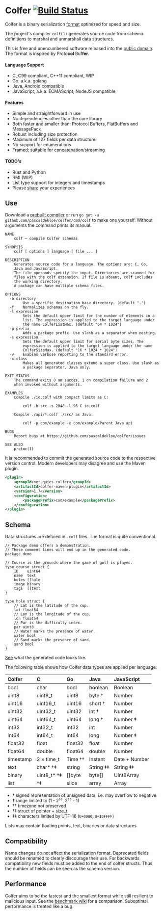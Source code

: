 # Colfer [![Build Status](https://travis-ci.org/pascaldekloe/colfer.svg?branch=master)](https://travis-ci.org/pascaldekloe/colfer)

Colfer is a binary serialization [format](https://github.com/pascaldekloe/colfer/wiki/Spec)
optimized for speed and size.

The project's compiler `colf(1)` generates source code from schema definitions
to marshal and unmarshall data structures.

This is free and unencumbered software released into the
[public domain](http://creativecommons.org/publicdomain/zero/1.0).
The format is inspired by Proto**col** Buf**fer**.


#### Language Support

* C, C99 compliant, C++11 compliant, WIP
* Go, a.k.a. golang
* Java, Android compatible
* JavaScript, a.k.a. ECMAScript, NodeJS compatible

#### Features

* Simple and straightforward in use
* No dependencies other than the core library
* Both faster and smaller than: Protocol Buffers, FlatBuffers and MessagePack
* Robust including size protection
* Maximum of 127 fields per data structure
* No support for enumerations
* Framed; suitable for concatenation/streaming

#### TODO's

* Rust and Python
* RMI (WIP)
* List type support for integers and timestamps
* Please [share](https://github.com/pascaldekloe/colfer/wiki/Users#production-use) your experiences



## Use

Download a [prebuilt compiler](https://github.com/pascaldekloe/colfer/releases)
or run `go get -u github.com/pascaldekloe/colfer/cmd/colf` to make one yourself.
Without arguments the command prints its manual.

```
NAME
	colf — compile Colfer schemas

SYNOPSIS
	colf [ options ] language [ file ... ]

DESCRIPTION
	Generates source code for a language. The options are: C, Go,
	Java and JavaScript.
	The file operands specify the input. Directories are scanned for
	files with the colf extension. If file is absent, colf includes
	the working directory.
	A package can have multiple schema files.

OPTIONS
  -b directory
    	Use a specific destination base directory. (default ".")
  -f	Normalizes schemas on the fly.
  -l expression
    	Sets the default upper limit for the number of elements in a
    	list. The expression is applied to the target language under
    	the name ColferListMax. (default "64 * 1024")
  -p prefix
    	Adds a package prefix. Use slash as a separator when nesting.
  -s expression
    	Sets the default upper limit for serial byte sizes. The
    	expression is applied to the target language under the name
    	ColferSizeMax. (default "16 * 1024 * 1024")
  -v	Enables verbose reporting to the standard error.
  -x class
    	Makes all generated classes extend a super class. Use slash as
    	a package separator. Java only.

EXIT STATUS
	The command exits 0 on succes, 1 on compilation failure and 2
	when invoked without arguments.

EXAMPLES
	Compile ./io.colf with compact limits as C:

		colf -b src -s 2048 -l 96 C io.colf

	Compile ./api/*.colf ./src/ as Java:

		colf -p com/example -x com/example/Parent Java api

BUGS
	Report bugs at https://github.com/pascaldekloe/colfer/issues

SEE ALSO
	protoc(1)
```


It is recommended to commit the generated source code to the respective version
control. Modern developers may disagree and use the Maven plugin.

```xml
<plugin>
	<groupId>net.quies.colfer</groupId>
	<artifactId>colfer-maven-plugin</artifactId>
	<version>1.7</version>
	<configuration>
		<packagePrefix>com/example</packagePrefix>
	</configuration>
</plugin>
```



## Schema

Data structures are defined in `.colf` files. The format is quite conventional.

```
// Package demo offers a demonstration.
// These comment lines will end up in the generated code.
package demo

// Course is the grounds where the game of golf is played.
type course struct {
	ID    uint64
	name  text
	holes []hole
	image binary
	tags  []text
}

type hole struct {
	// Lat is the latitude of the cup.
	lat float64
	// Lon is the longitude of the cup.
	lon float64
	// Par is the difficulty index.
	par uint8
	// Water marks the presence of water.
	water bool
	// Sand marks the presence of sand.
	sand bool
}
```

[See](https://gist.github.com/pascaldekloe/f5f15729cceefe430c9858d58e0dd1a3)
what the generated code looks like.

The following table shows how Colfer data types are applied per language.

| Colfer	| C		| Go		| Java		| JavaScript	|
|:--------------|:--------------|:--------------|:--------------|:--------------|
| bool		| char		| bool		| boolean	| Boolean	|
| uint8		| uint8_t	| uint8		| byte †	| Number	|
| uint16	| uint16_t	| uint16	| short †	| Number	|
| uint32	| uint32_t	| uint32	| int †		| Number	|
| uint64	| uint64_t	| uint64	| long †	| Number ‡	|
| int32		| int32_t	| int32		| int		| Number	|
| int64		| int64_t	| int64		| long		| Number ‡	|
| float32	| float		| float32	| float		| Number	|
| float64	| double	| float64	| double	| Number	|
| timestamp	| 2 × time_t	| Time ††	| Instant	| Date + Number	|
| text		| char* †‡	| string	| String ‡‡	| String ‡‡	|
| binary	| uint8_t* †‡ 	| []byte	| byte[]	| Uint8Array	|
| list		| †‡		| slice		| array		| Array		|

* † signed representation of unsigned data, i.e. may overflow to negative.
* ‡ range limited to (1 - 2⁵³, 2⁵³ - 1)
* †† timezone not preserved
* †‡ struct of pointer + size_t
* ‡‡ characters limited by UTF-16 (`U+0000`, `U+10FFFF`)

Lists may contain floating points, text, binaries or data structures.



## Compatibility

Name changes do not affect the serialization format. Deprecated fields should be
renamed to clearly discourage their use. For backwards compatibility new fields
must be added to the end of colfer structs. Thus the number of fields can be
seen as the schema version.



## Performance

Colfer aims to be the fastest and the smallest format while still resilient to malicious input. See the [benchmark wiki](https://github.com/pascaldekloe/colfer/wiki/Benchmark) for a comparison.
Suboptimal performance is treated like a bug.
